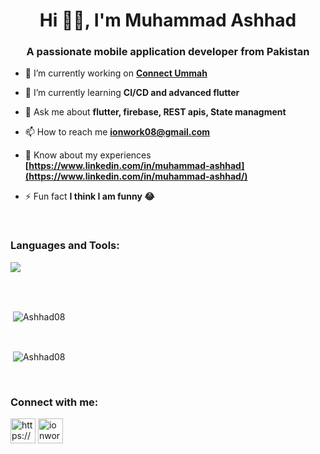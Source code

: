 <h1 align="center">Hi 👋🏼, I'm Muhammad Ashhad</h1>
<h3 align="center">A passionate mobile application developer from Pakistan</h3>


- 🔭 I’m currently working on **[Connect Ummah](https://play.google.com/store/apps/details?id=com.connectummah.connect_ummah)**

- 🌱 I’m currently learning **CI/CD and advanced flutter**

- 💬 Ask me about **flutter, firebase, REST apis, State managment**

- 📫 How to reach me **ionwork08@gmail.com**

- 📄 Know about my experiences **[https://www.linkedin.com/in/muhammad-ashhad](https://www.linkedin.com/in/muhammad-ashhad/)**

- ⚡ Fun fact **I think I am funny 😂**
</br>
<h3 align="left">Languages and Tools:</h3>
<p><a href="https://skillicons.dev/icons?i=flutter,androidstudio,dart,figma,firebase,github,githubactions,linkedin,postgres,postman&stackoverflow" target="blank"><img align="center" src="https://skillicons.dev/icons?i=flutter,androidstudio,dart,figma,firebase,github,githubactions,linkedin,postgres,postman&stackoverflow"/></a></p>
</br>
</br>
<p>&nbsp;<img align="center" src="https://github-readme-stats.vercel.app/api?username=Ashhad08&show_icons=true&locale=en" alt="Ashhad08" /></p>
</br>
<p>&nbsp;<img align="center" src="https://github-readme-stats.vercel.app/api/top-langs/?username=Ashhad08" alt="Ashhad08" /></p>
</br>
<h3 align="left">Connect with me:</h3>
<p align="left">
<a href="https://www.linkedin.com/in/muhammad-ashhad/" target="blank"><img align="center" src="https://img.icons8.com/fluent/96/000000/linkedin.png" alt="https://www.linkedin.com/in/muhammad-ashhad/" height="40" width="40" /></a>
<a href="ionwork08@gmail.com" target="blank"><img align="center" src="https://skillicons.dev/icons?i=gmail" alt="ionwork08@gmail.com" height="40" width="40" /></a>
